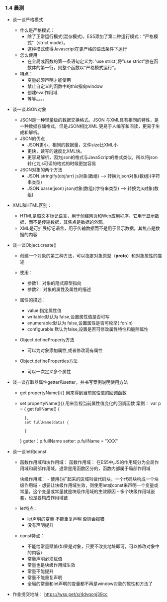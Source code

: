 ### 1.4 晨测
- 谈一谈严格模式
    - 什么是严格模式：
        - 除了正常运行模式(混杂模式)，ES5添加了第二种运行模式："严格模式"（strict mode）。
        - 这种模式使得Javascript在更严格的语法条件下运行
    - 怎么使用
        - 在全局或函数的第一条语句定义为: 'use strict',将"use strict"放在函数体的第一行，则整个函数以"严格模式运行"。
    - 特点：
        - 变量必须声明才能使用
        - 禁止自定义的函数中的this指向window
        - 创建eval作用域
        - 等等。。。。

- 谈一谈JSON对象
    - JSON是一种轻量级的数据交换格式。JSON 与XML具有相同的特性，是一种数据存储格式，但是JSON相比XML 更易于人编写和阅读，更易于生成和解析。
    - JSON的优点
        - JSON更小，相同的数据量，文件size比XML小
        - 更快，读写的速度比XML快。
        - 更容易解析，因为json的格式与JavaScript的格式类似，所以将json转化为js可读的格式的时候更加容易
    - JSON对象的两个方法
        - JSON.stringify(obj/arr)
            js对象(数组) --> 转换为json对象(数组)(字符串类型)
        - JSON.parse(json)
            json对象(数组)(字符串类型) --> 转换为js对象(数组)

- XML和HTML区别：
    - HTML是超文本标记语言，用于创建网页和Web应用程序，它用于显示数据，而不是传输数据，其焦点是数据的外观。
    - XML是可扩展标记语言，用于传输数据而不是用于显示数据。其焦点是数据的内容

- 谈一谈Object.create()
    - 创建一个对象的第三种方法，可以指定对象原型（__proto__）和对象属性的描述
    - 使用：    
        - 参数1：对象的隐式原型指向
        - 参数2：对象的属性及属性的描述
    - 属性的描述：
        - value:指定属性值
        - writable:默认为 false,设置属性值是否可写
        - enumerable:默认为 false,设置属性是否可枚举( for/in)
        - configurable:默认为false,设置是否可修改属性特性和删除属性
    
    - Object.defineProperty方法
        - 可以为对象添加属性,或者修改现有属性

    - Object.defineProperties方法
        - 可以一次定义多个属性

- 谈一谈存取器属性getter和setter，并书写案例说明使用方法
    - get propertyName(){} 用来得到当前属性值的回调函数
    - set propertyName(){} 用来监视当前属性值变化的回调函数
    案例：
        var p = {
            get fullName() {

            },
            set fullName(data) {

            }
        }
        getter：p.fullName
        setter: p.fullName = "XXX"

- 谈一谈let和const
    - 函数作用域和块作用域：
        函数作用域：
            在ES5中,JS的作用域分为全局作用域和局部作用域。通常是用函数区分的，函数内部属于局部作用域

        块级作用域：
            - 使用{}扩起来的区域叫做代码块，一个代码块构成一个块级作用域
            - 想要让块级作用域生效，则使用let或const来声明一个变量或常量，这个变量或常量就是块级作用域的生效原因
            - 多个块级作用域嵌套，也是要构成作用域链
    
    - let特点：
        - let声明的变量 不能重复声明 否则会报错
        - 没有声明提升

    - const特点：
        - 不能给常量赋值(如果是对象，只要不改变地址即可，可以修改对象中的内容)
        - 常量声明必须赋值
        - 常量也是块级作用域生效
        - 常量不能提升
        - 常量不能重复声明
        - 全局的常量和let声明的变量都不再是window对象的属性和方法了



- 作业提交地址： https://wss.pet/s/4dyqonj39cc
